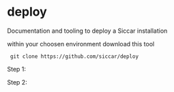 # deploy
Documentation and tooling to deploy a Siccar installation

within your choosen environment download this tool

     git clone https://github.com/siccar/deploy

Step 1:




Step 2:
